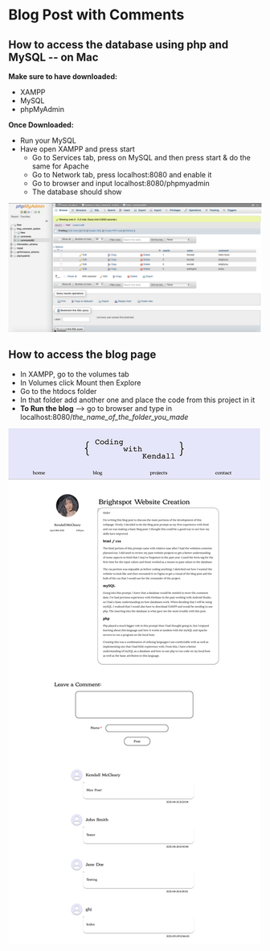 # Blog Post with Comments

## How to access the database using php and MySQL -- on Mac

**Make sure to have downloaded:**
* XAMPP
* MySQL
* phpMyAdmin

**Once Downloaded:**

* Run your MySQL
* Have open XAMPP and press start
  * Go to Services tab, press on MySQL and then press start & do the same for Apache
  * Go to Network tab, press localhost:8080 and enable it
  * Go to browser and input localhost:8080/phpmyadmin
  * The database should show

![alt text](https://github.com/mcclearyke/BlogPost-Comments/blob/main/database%20view.png)

## How to access the blog page
* In XAMPP, go to the volumes tab
* In Volumes click Mount then Explore
* Go to the htdocs folder
 * In that folder add another one and place the code from this project in it
* **To Run the blog** --> go to browser and type in localhost:8080/*the_name_of_the_folder_you_made*

![alt text](https://github.com/mcclearyke/BlogPost-Comments/blob/main/Coding%20with%20Kendall%20Blog-1.png)
